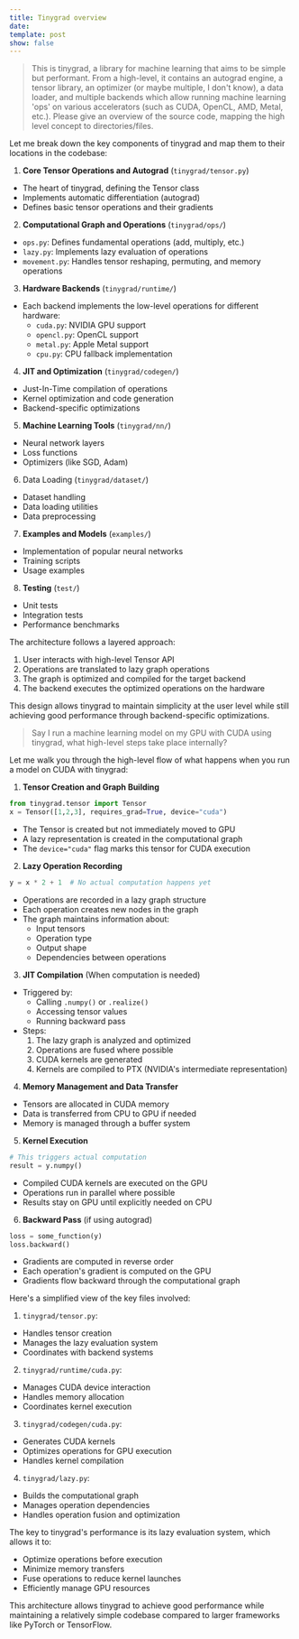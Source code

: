```yaml
---
title: Tinygrad overview
date: 
template: post
show: false
---
```


> This is tinygrad, a library for machine learning that aims to be simple but performant. From a high-level, it contains an autograd engine, a tensor library, an optimizer (or maybe multiple, I don't know), a data loader, and multiple backends which allow running machine learning 'ops' on various accelerators (such as CUDA, OpenCL, AMD, Metal, etc.). Please give an overview of the source code, mapping the high level concept to directories/files.

Let me break down the key components of tinygrad and map them to their locations in the codebase:
1. **Core Tensor Operations and Autograd** (`tinygrad/tensor.py`)
- The heart of tinygrad, defining the Tensor class
- Implements automatic differentiation (autograd)
- Defines basic tensor operations and their gradients

2. **Computational Graph and Operations** (`tinygrad/ops/`)
- `ops.py`: Defines fundamental operations (add, multiply, etc.)
- `lazy.py`: Implements lazy evaluation of operations
- `movement.py`: Handles tensor reshaping, permuting, and memory operations

3. **Hardware Backends** (`tinygrad/runtime/`)
- Each backend implements the low-level operations for different hardware:
  - `cuda.py`: NVIDIA GPU support
  - `opencl.py`: OpenCL support
  - `metal.py`: Apple Metal support
  - `cpu.py`: CPU fallback implementation

4. **JIT and Optimization** (`tinygrad/codegen/`)
- Just-In-Time compilation of operations
- Kernel optimization and code generation
- Backend-specific optimizations

5. **Machine Learning Tools** (`tinygrad/nn/`)
- Neural network layers
- Loss functions
- Optimizers (like SGD, Adam)

6. Data Loading (`tinygrad/dataset/`)
- Dataset handling
- Data loading utilities
- Data preprocessing

7. **Examples and Models** (`examples/`)
- Implementation of popular neural networks
- Training scripts
- Usage examples

8. **Testing** (`test/`)
- Unit tests
- Integration tests
- Performance benchmarks

The architecture follows a layered approach:
1. User interacts with high-level Tensor API
2. Operations are translated to lazy graph operations
3. The graph is optimized and compiled for the target backend
4. The backend executes the optimized operations on the hardware

This design allows tinygrad to maintain simplicity at the user level while still achieving good performance through backend-specific optimizations.


> Say I run a machine learning model on my GPU with CUDA using tinygrad, what high-level steps take place internally?

Let me walk you through the high-level flow of what happens when you run a model on CUDA with tinygrad:

1. **Tensor Creation and Graph Building**

```python
from tinygrad.tensor import Tensor
x = Tensor([1,2,3], requires_grad=True, device="cuda")
```

- The Tensor is created but not immediately moved to GPU
- A lazy representation is created in the computational graph
- The `device="cuda"` flag marks this tensor for CUDA execution

2. **Lazy Operation Recording**

```python
y = x * 2 + 1  # No actual computation happens yet
```

- Operations are recorded in a lazy graph structure
- Each operation creates new nodes in the graph
- The graph maintains information about:
  - Input tensors
  - Operation type
  - Output shape
  - Dependencies between operations

3. **JIT Compilation** (When computation is needed)
- Triggered by:
  - Calling `.numpy()` or `.realize()`
  - Accessing tensor values
  - Running backward pass
- Steps:
  1. The lazy graph is analyzed and optimized
  2. Operations are fused where possible
  3. CUDA kernels are generated
  4. Kernels are compiled to PTX (NVIDIA's intermediate representation)

4. **Memory Management and Data Transfer**
- Tensors are allocated in CUDA memory
- Data is transferred from CPU to GPU if needed
- Memory is managed through a buffer system

5. **Kernel Execution**

```python
# This triggers actual computation
result = y.numpy()
```

- Compiled CUDA kernels are executed on the GPU
- Operations run in parallel where possible
- Results stay on GPU until explicitly needed on CPU

6. **Backward Pass** (if using autograd)

```python
loss = some_function(y)
loss.backward()
```

- Gradients are computed in reverse order
- Each operation's gradient is computed on the GPU
- Gradients flow backward through the computational graph

Here's a simplified view of the key files involved:
1. `tinygrad/tensor.py`:
  - Handles tensor creation
  - Manages the lazy evaluation system
  - Coordinates with backend systems

2. `tinygrad/runtime/cuda.py`:
  - Manages CUDA device interaction
  - Handles memory allocation
  - Coordinates kernel execution

3. `tinygrad/codegen/cuda.py`:
  - Generates CUDA kernels
  - Optimizes operations for GPU execution
  - Handles kernel compilation

4. `tinygrad/lazy.py`:
  - Builds the computational graph
  - Manages operation dependencies
  - Handles operation fusion and optimization


The key to tinygrad's performance is its lazy evaluation system, which allows it to:
- Optimize operations before execution
- Minimize memory transfers
- Fuse operations to reduce kernel launches
- Efficiently manage GPU resources

This architecture allows tinygrad to achieve good performance while maintaining a relatively simple codebase compared to larger frameworks like PyTorch or TensorFlow.
